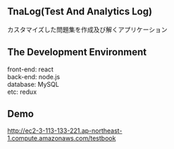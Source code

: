## TnaLog(Test And Analytics Log)
カスタマイズした問題集を作成及び解くアプリケーション

## The Development Environment
front-end: react <br>
back-end: node.js <br>
database: MySQL <br>
etc: redux <br>

## Demo
http://ec2-3-113-133-221.ap-northeast-1.compute.amazonaws.com/testbook


